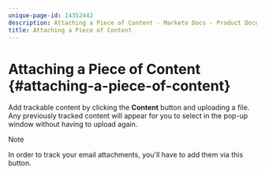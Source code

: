 ```yaml
---
unique-page-id: 14352442
description: Attaching a Piece of Content - Marketo Docs - Product Documentation
title: Attaching a Piece of Content
---
```


# Attaching a Piece of Content {#attaching-a-piece-of-content}

Add trackable content by clicking the **Content** button and uploading a file. Any previously tracked content will appear for you to select in the pop-up window without having to upload again.

>[!NOTE]
>
>In order to track your email attachments, you'll have to add them via this button.


